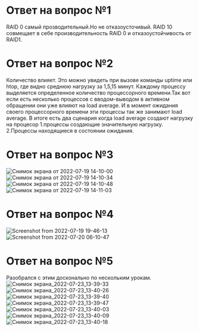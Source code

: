 # Ответ на вопрос №1
RAID 0 cамый прозводительный.Но не отказоусточивый.
RAID 10 совмещает в себе производительность RAID 0 и отказоустойчивость от RAID1.
# Ответ на вопрос №2
Количество влияет.
Это можно увидеть при вызове команды uptime или htop, где видно среднюю нагрузку за 1,5,15 минут.
Каждому процессу выделяется определенное количество процессорного времени.Так вот если есть несколько процессов с вводом-выводом в активном обращении они уже влияют на load average. И в момент ожидания своего процессорного времени эти процессы  так же занимают load average. В итоге есть два сценария когда  load average создают нагрузку на процесор 1.процессы создающие значительную нагрузку. 2.Процессы находящиеся в состоянии ожидания.
# Ответ на вопрос №3
![Снимок экрана от 2022-07-19 14-10-00](https://user-images.githubusercontent.com/107581500/179736997-90e14417-8fa5-4383-97cd-97403a9e5724.png)
![Снимок экрана от 2022-07-19 14-10-34](https://user-images.githubusercontent.com/107581500/179737000-3558e032-5c48-48d7-9482-38ed5537e278.png)
![Снимок экрана от 2022-07-19 14-10-48](https://user-images.githubusercontent.com/107581500/179737003-4528fe65-63e3-439a-8002-a6ed7e17c662.png)
![Снимок экрана от 2022-07-19 14-11-03](https://user-images.githubusercontent.com/107581500/179737005-9630eefc-a3d5-4725-8a3d-1902cf1a233b.png)
# Ответ на вопрос №4
![Screenshot from 2022-07-19 19-46-13](https://user-images.githubusercontent.com/107581500/180030360-600b3320-4b20-4f4d-91a6-88cbbed45740.png)
![Screenshot from 2022-07-20 06-10-47](https://user-images.githubusercontent.com/107581500/180030365-ad44a87d-b2de-4b49-968c-9d7ee00c2c7e.png)
# Ответ на вопрос №5 
Разобрался с этим досконально по нескольким урокам.
![Снимок экрана_2022-07-23_13-39-33](https://user-images.githubusercontent.com/107581500/180601823-77454c9f-4b55-476d-9aee-a14bb2d2e936.png)
![Снимок экрана_2022-07-23_13-40-26](https://user-images.githubusercontent.com/107581500/180601820-cbff4afe-8c9a-4d40-9c2f-19c80044c893.png)
![Снимок экрана_2022-07-23_13-39-40](https://user-images.githubusercontent.com/107581500/180601824-264dec12-360c-4b90-b68f-ec9f3e69452a.png)
![Снимок экрана_2022-07-23_13-39-47](https://user-images.githubusercontent.com/107581500/180601825-b86f6ae7-99bc-442f-add1-1a1abdc5418b.png)
![Снимок экрана_2022-07-23_13-40-03](https://user-images.githubusercontent.com/107581500/180601826-44a7311b-c3e2-44b9-a2e4-19925d4d43e9.png)
![Снимок экрана_2022-07-23_13-40-09](https://user-images.githubusercontent.com/107581500/180601827-bd7e9471-e7b2-416c-b725-3cb5eeb03b8d.png)
![Снимок экрана_2022-07-23_13-40-18](https://user-images.githubusercontent.com/107581500/180601828-11c0d0ad-c235-4290-a61b-a9cd7b35129f.png)
